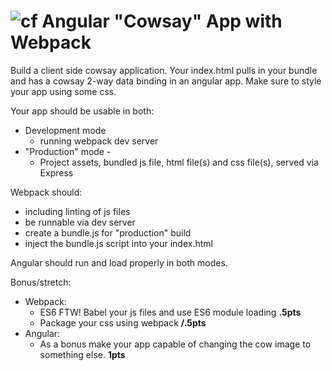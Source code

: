 ![cf](http://i.imgur.com/7v5ASc8.png) Angular "Cowsay" App with Webpack
====

Build a client side cowsay application. Your index.html pulls in your bundle and has a cowsay 2-way data binding in an angular app. Make sure to style your app using some css.

Your app should be usable in both:
* Development mode
  * running webpack dev server
* "Production" mode - 
  * Project assets, bundled js file, html file(s) and css file(s), served via Express

Webpack should: 
* including linting of js files
* be runnable via dev server
* create a bundle.js for "production" build
* inject the bundle.js script into your index.html

Angular should run and load properly in both modes.

Bonus/stretch:
* Webpack:
  * ES6 FTW! Babel your js files and use ES6 module loading **.5pts**
  * Package your css using webpack **/.5pts**
* Angular:
  * As a bonus make your app capable of changing the cow image to something else. **1pts**
